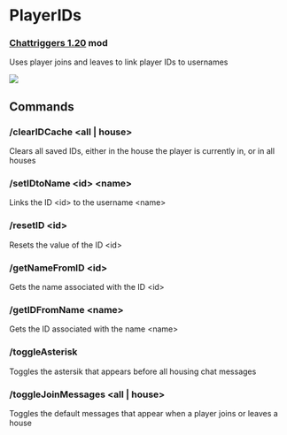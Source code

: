 # PlayerIDs
### [Chattriggers 1.20](https://github.com/ChatTriggers/ctjs/releases) mod
Uses player joins and leaves to link player IDs to usernames

<img src="https://media.discordapp.net/attachments/1158906111278194791/1208209749146075176/image.png?ex=65e27403&is=65cfff03&hm=48df64667d582f0bb88b45977cfc2a4a88460197c89c82179d1a6c98583436a6&=&format=webp&quality=lossless">

## Commands
### /clearIDCache <all | house>
Clears all saved IDs, either in the house the player is currently in, or in all houses
### /setIDtoName \<id\> \<name\>
Links the ID \<id\> to the username \<name\>
### /resetID \<id\>
Resets the value of the ID \<id\>
### /getNameFromID \<id\>
Gets the name associated with the ID \<id\> 
### /getIDFromName \<name\>
Gets the ID associated with the name \<name\> 
### /toggleAsterisk
Toggles the astersik that appears before all housing chat messages
### /toggleJoinMessages <all | house>
Toggles the default messages that appear when a player joins or leaves a house